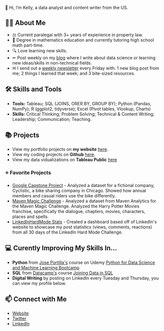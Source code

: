 👋 Hi, I’m Kelly, a data analyst and content writer from the US.

## 🙋‍♀️ About Me
- ⚖ Current paralegal with 3+ years of experience in property law.
- 📐 Degree in mathematics education and currently tutoring high school math part-time. 
- 🔍 Love learning new skills.
- ✏ Post weekly on my [blog](https://www.kellyjadams.com/blog) where I write about data science or learning new ideas/skills in non-technical fields. 
- ✉ I send out a [weekly newsletter](https://newsletter.kellyjadams.com/) every Friday with: 1 new blog post from me; 2 things I learned that week; and 3 bite-sized resources. 

## 🛠 Skills and Tools
- **Tools:** Tableau; SQL (JOINS, ORER BY, GROUP BY); Python (Pandas, NumPy);  R (ggplot2, tidyverse); Excel (Pivot tables, Vlookup, Charts)
- **Skills:** Critical Thinking; Problem Solving; Technical & Content Writing; Leadership; Communication; Teaching.

## 📚 Projects
- View my portfolio projects on **my website** [here](https://www.kellyjadams.com/portfolio). 
- View my coding projects on **Github** [here](https://github.com/kellyjadams/portfolioProjects).
- View my data vidualizations on **Tableau Public** [here](https://public.tableau.com/app/profile/kellyjadams)

### ⭐ Favorite Projects
- [Google Capstone Project](https://public.tableau.com/app/profile/kellyjadams/viz/GoogleCapstoneProjectCyclistic/Dashboard) - Analyzed a dataset for a fictional company, Cyclistic, a bike sharing company in Chicago. Showed how annual members and casual riders use the bike differently. 
- [Maven Magic Challenge](https://public.tableau.com/app/profile/kellyjadams/viz/MavenMagicChallenge_16408872896170/Dashboard12) - Analyzed a dataset from Maven Analytics for the Maven Magic Challenge. Analyzed the Harry Potter Movies franchise, specifically the dialogue, chapters, movies, characters, places and spells.
- [LinkedInHardMode Stats](https://public.tableau.com/app/profile/kellyjadams/viz/LinkedInHardModeStats/Dashboard2) - Created a dashboard based off of LinkedIn's website to showcase my post statistics (views, comments, reactions) from all 30 days of the LinkedIn Hard Mode Challenge. 

## 💻 Curently Improving My Skills In...
- **Python** from [Jose Portilla's](https://www.udemy.com/user/joseportilla/) course on Udemy [Python for Data Science and Machine Learning Bootcamp](https://www.udemy.com/course/python-for-data-science-and-machine-learning-bootcamp/)
- **SQL** from [Datacamp's](https://www.datacamp.com/) course [Joining Data in SQL](https://app.datacamp.com/learn/courses/joining-data-in-sql)
- **Digital Writing** by posting on LinkedIn every Tuesday and Thursday, you can view my profile below. 

## 📫 Connect with Me
- [Website](https://www.kellyjadams.com/)
- [Twitter](https://twitter.com/KellyjAdamz)
- [LinkedIn](https://www.linkedin.com/in/kellyjianadams/)
